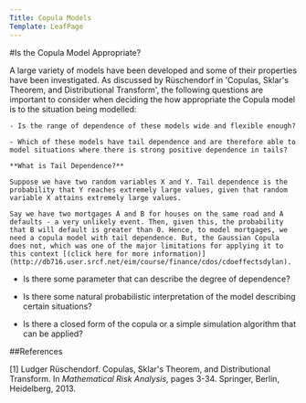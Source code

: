```yaml
---
Title: Copula Models
Template: LeafPage
---
```


#Is the Copula Model Appropriate?

A large variety of models have been developed and some of their properties have been investigated. As discussed by Rüschendorf in 'Copulas, Sklar's Theorem, and Distributional Transform', the following questions are important to consider when deciding the how appropriate the Copula model is to the situation being modelled:

	- Is the range of dependence of these models wide and flexible enough?
	
	- Which of these models have tail dependence and are therefore able to model situations where there is strong positive dependence in tails?
	
	**What is Tail Dependence?** 
	
	Suppose we have two random variables X and Y. Tail dependence is the probability that Y reaches extremely large values, given that random variable X attains extremely large values.
	
	Say we have two mortgages A and B for houses on the same road and A defaults - a very unlikely event. Then, given this, the probability that B will default is greater than 0. Hence, to model mortgages, we need a copula model with tail dependence. But, the Gaussian Copula does not, which was one of the major limitations for applying it to this context [(click here for more information)](http://db716.user.srcf.net/eim/course/finance/cdos/cdoeffectsdylan).
	
- Is there some parameter that can describe the degree of dependence?

- Is there some natural probabilistic interpretation of the model describing certain situations?

- Is there a closed form of the copula or a simple simulation algorithm that can be applied? 

	
##References

[1] Ludger Rüschendorf. Copulas, Sklar's Theorem, and Distributional Transform. In *Mathematical Risk Analysis*, pages 3-34. Springer, Berlin, Heidelberg, 2013.
